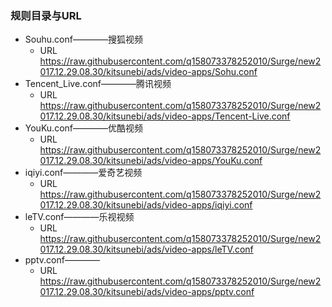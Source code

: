 ### 规则目录与URL

* Souhu.conf————搜狐视频
	* URL https://raw.githubusercontent.com/q158073378252010/Surge/new2017.12.29.08.30/kitsunebi/ads/video-apps/Sohu.conf
* Tencent_Live.conf————腾讯视频 
	* URL https://raw.githubusercontent.com/q158073378252010/Surge/new2017.12.29.08.30/kitsunebi/ads/video-apps/Tencent-Live.conf
* YouKu.conf————优酷视频
	* URL https://raw.githubusercontent.com/q158073378252010/Surge/new2017.12.29.08.30/kitsunebi/ads/video-apps/YouKu.conf
* iqiyi.conf————爱奇艺视频
	* URL https://raw.githubusercontent.com/q158073378252010/Surge/new2017.12.29.08.30/kitsunebi/ads/video-apps/iqiyi.conf
* leTV.conf————乐视视频
	* URL https://raw.githubusercontent.com/q158073378252010/Surge/new2017.12.29.08.30/kitsunebi/ads/video-apps/leTV.conf
* pptv.conf————
	* URL https://raw.githubusercontent.com/q158073378252010/Surge/new2017.12.29.08.30/kitsunebi/ads/video-apps/pptv.conf
